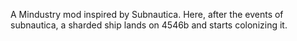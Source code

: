 A Mindustry mod inspired by Subnautica. Here, after the events of subnautica, a sharded ship lands on 4546b and starts colonizing it.
